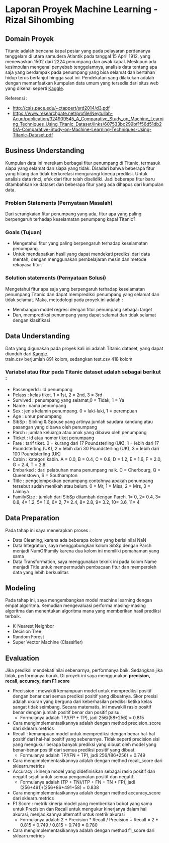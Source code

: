 # Laporan Proyek Machine Learning - Rizal Sihombing

## Domain Proyek
Titanic adalah bencana kapal pesiar yang pada pelayaran perdananya tenggelam di utara samudera Atlantik pada tanggal 15 April 1912, yang menewaskan 1502 dari 2224 penumpang dan awak kapal. Meskipun ada kesimpulan mengenai penyebab tenggelamnya, analisis data tentang apa saja yang berdampak pada penumpang yang bisa selamat dan bertahan hidup terus berlanjut hingga saat ini. Pendekatan yang dilakukan adalah dengan memanfaatkan kumpulan data umum yang tersedia dari situs web yang dikenal seperti [Kaggle](https://www.kaggle.com/c/titanic/data).

Referensi :
* http://csis.pace.edu/~ctappert/srd2014/d3.pdf
* https://www.researchgate.net/profile/Neytullah-Acun/publication/324909545_A_Comparative_Study_on_Machine_Learning_Techniques_Using_Titanic_Dataset/links/607533bc299bf1f56d51db20/A-Comparative-Study-on-Machine-Learning-Techniques-Using-Titanic-Dataset.pdf


## Business Understanding
Kumpulan data ini merekam berbagai fitur penumpang di Titanic, termasuk siapa yang selamat dan siapa yang tidak. Disadari bahwa beberapa fitur yang hilang dan tidak berkorelasi mengurangi kinerja prediksi. Untuk analisis data rinci, efek dari fitur telah diselidiki. Jadi beberapa fitur baru ditambahkan ke dataset dan beberapa fitur yang ada dihapus dari kumpulan data.

### Problem Statements (Pernyataan Masalah)
Dari serangkaian fitur penumpang yang ada, fitur apa yang paling berpengaruh terhadap keselamatan penumpang kapal Titanic?

### Goals (Tujuan)
* Mengetahui fitur yang paling berpengaruh terhadap keselamatan penumpang.
* Untuk mendapatkan hasil yang dapat mendekati prediksi dari data mentah, dengan menggunakan pembelajaran mesin dan metode rekayasa fitur.

### Solution statements (Pernyataan Solusi)
Mengetahui fitur apa saja yang berpengaruh terhadap keselamatan penumpang Titanic dan dapat memprediksi penumpang yang selamat dan tidak selamat. Maka, metodologi pada proyek ini adalah :
* Membangun model regresi dengan fitur penumpang sebagai target
* Dan, memprediksi penumpang yang dapat selamat dan tidak selamat dengan klasifikasi


## Data Understanding
Data yang digunakan pada proyek kali ini adalah Titanic dataset, yang dapat diunduh dari [Kaggle](https://www.kaggle.com/c/titanic/data). \
train.csv berjumlah 891 kolom, sedangkan test.csv 418 kolom

### Variabel atau fitur pada Titanic dataset adalah sebagai berikut :
* PassengerId : Id penumpang
* Pclass : kelas tiket. 1 = 1st, 2 = 2nd, 3 = 3rd
* Survived : penumpang yang selamat,0 = Tidak, 1 = Ya
* Name : nama penumpang
* Sex : jenis kelamin penumpang. 0 = laki-laki, 1 = perempuan
* Age : umur penumpang
* SibSp : Sibling & Spouse yang artinya jumlah saudara kandung atau pasangan yang dibawa oleh penumpang
* Parch : jumlah keluarga atau anak yang dibawa oleh penumpang
* Ticket : id atau nomor tiket penumpang
* Fare : tarif tiket. 0 = kurang dari 17 Poundsterling (UK), 1 = lebih dari 17 Poundsterling (UK), 2 = lebih dari 30 Poundsterling (UK), 3 = lebih dari 100 Poundsterling (UK)
* Cabin : kategori kabin. A = 0.0, B = 0.4, C = 0.8, D = 1.2, E = 1.6, F = 2.0, G = 2.4, T = 2.8
* Embarked : dari pelabuhan mana penumpang naik. C = Cherbourg, Q = Queenstown, S = Southampton
* Title : pengelompokkan penumpang contohnya apakah penumpang tersebut sudah menikah atau belum. 0 = Mr, 1 = Miss, 2 = Mrs, 3 = Lainnya
* FamilySize : jumlah dari SibSp ditambah dengan Parch. 1= 0, 2= 0.4, 3= 0.8, 4= 1.2, 5= 1.6, 6= 2, 7= 2.4, 8= 2.8, 9= 3.2, 10= 3.6, 11= 4


## Data Preparation
Pada tahap ini saya menerapkan proses :
* Data Cleaning, karena ada beberapa kolom yang berisi nilai NaN
* Data Integration, saya menggabungkan kolom SibSp dengan Parch menjadi NumOfFamily karena dua kolom ini memiliki pemahaman yang sama
* Data Transformation, saya menggunakan teknik ini pada kolom Name menjadi Title untuk mempermudah pembacaan fitur dan memperoleh data yang lebih berkualitas


## Modeling
Pada tahap ini, saya mengembangkan model machine learning dengan empat algoritma. Kemudian mengevaluasi performa masing-masing algoritma dan menentukan algoritma mana yang memberikan hasil prediksi terbaik.
* K-Nearest Neighbor
* Decision Tree
* Random Forest
* Super Vector Machine (Classifier)


## Evaluation
Jika prediksi mendekati nilai sebenarnya, performanya baik. Sedangkan jika tidak, performanya buruk. Di proyek ini saya menggunakan **precision, recall, accuracy, dam F1 score**
* Precission : mewakili kemampuan model untuk memprediksi positif dengan benar dari semua prediksi positif yang dibuatnya. Skor presisi adalah ukuran yang berguna dari keberhasilan prediksi ketika kelas sangat tidak seimbang. Secara matematis, ini mewakili rasio positif benar dengan jumlah positif benar dan positif palsu.
  * Formulanya adalah TP/(FP + TP), jadi 256/(58+256) = 0.815
* Cara mengimplementasikannya adalah dengan method precision_score dari sklearn.metrics
* Recall : kemampuan model untuk memprediksi dengan benar hal-hal positif dari hal-hal positif yang sebenarnya. Tidak seperti precision sisi yang mengukur berapa banyak prediksi yang dibuat oleh model yang benar-benar positif dari semua prediksi positif yang dibuat.
  * Formulanya adalah TP/(FN + TP), jadi 256/(86+256) = 0.749
* Cara mengimplementasikannya adalah dengan method recall_score dari sklearn.metrics
* Accuracy : kinerja model yang didefinisikan sebagai rasio positif dan negatif sejati untuk semua pengamatan positif dan negatif.
  * Formulanya adalah (TP + TN)/(TP + FN + TN + FP), jadi (256+491)/(256+86+491+58) = 0.838
* Cara mengimplementasikannya adalah dengan method accuracy_score dari sklearn.metrics
* F1 Score : metrik kinerja model yang memberikan bobot yang sama untuk Precision dan Recall untuk mengukur kinerjanya dalam hal akurasi, menjadikannya alternatif untuk metrik akurasi
  * Formulanya adalah 2 * Precision * Recall / Precision + Recall = 2 * 0.815 * 0.749 / 0.815 + 0.749 = 0.780
* Cara mengimplementasikannya adalah dengan method f1_score dari sklearn.metrics
